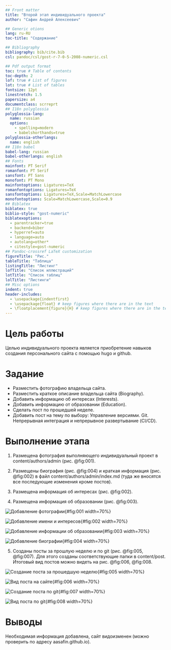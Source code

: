 ```yaml
---
## Front matter
title: "Второй этап индивидуального проекта"
author: "Сафин Андрей Алексеевич"

## Generic otions
lang: ru-RU
toc-title: "Содержание"

## Bibliography
bibliography: bib/cite.bib
csl: pandoc/csl/gost-r-7-0-5-2008-numeric.csl

## Pdf output format
toc: true # Table of contents
toc-depth: 2
lof: true # List of figures
lot: true # List of tables
fontsize: 12pt
linestretch: 1.5
papersize: a4
documentclass: scrreprt
## I18n polyglossia
polyglossia-lang:
  name: russian
  options:
	- spelling=modern
	- babelshorthands=true
polyglossia-otherlangs:
  name: english
## I18n babel
babel-lang: russian
babel-otherlangs: english
## Fonts
mainfont: PT Serif
romanfont: PT Serif
sansfont: PT Sans
monofont: PT Mono
mainfontoptions: Ligatures=TeX
romanfontoptions: Ligatures=TeX
sansfontoptions: Ligatures=TeX,Scale=MatchLowercase
monofontoptions: Scale=MatchLowercase,Scale=0.9
## Biblatex
biblatex: true
biblio-style: "gost-numeric"
biblatexoptions:
  - parentracker=true
  - backend=biber
  - hyperref=auto
  - language=auto
  - autolang=other*
  - citestyle=gost-numeric
## Pandoc-crossref LaTeX customization
figureTitle: "Рис."
tableTitle: "Таблица"
listingTitle: "Листинг"
lofTitle: "Список иллюстраций"
lotTitle: "Список таблиц"
lolTitle: "Листинги"
## Misc options
indent: true
header-includes:
  - \usepackage{indentfirst}
  - \usepackage{float} # keep figures where there are in the text
  - \floatplacement{figure}{H} # keep figures where there are in the text
---
```


# Цель работы

Целью индивидуального проекта является приобретение навыков создания персонального сайта с помощью hugo и github.

# Задание

- Разместить фотографию владельца сайта.
- Разместить краткое описание владельца сайта (Biography).
- Добавить информацию об интересах (Interests).
- Добавить информацию от образовании (Education).
- Сделать пост по прошедшей неделе.
- Добавить пост на тему по выбору:
    Управление версиями. Git.
    Непрерывная интеграция и непрерывное развертывание (CI/CD).

# Выполнение этапа

1. Размещена фотография выполняющего индивидуальный проект в content/authors/admin (рис. @fig:001).

2. Размещены биография (рис. @fig:004) и краткая информация (рис. @fig:002) в файл content/authors/admin/index.md (туда же вносятся все последующие изменения кроме постов). 

3. Размещена информация об интересах (рис. @fig:002).

4. Размещена информация об образовании (рис. @fig:003).

![Добавление фотографии](image/001.png){#fig:001 width=70%}

![Добавление имени и интересов](image/002.png){#fig:002 width=70%}

![Добавление информации об образовании](image/003.png){#fig:003 width=70%}

![Добавление биографии](image/004.png){#fig:004 width=70%}

5. Созданы посты за прошлую неделю и по git (рис. @fig:005, @fig:007). Для этого созданы соответствующие папки в content/post. Итоговый вид постов можно видеть на рис. @fig:006, @fig:008.

![Создание поста за прошедшую неделю](image/005.png){#fig:005 width=70%}

![Вид поста на сайте](image/006.png){#fig:006 width=70%}

![Создание поста по git](image/007.png){#fig:007 width=70%}

![Вид поста по git](image/008.png){#fig:008 width=70%}

# Выводы

Необходимая информация добавлена, сайт видоизменен (можно проверить по адресу aasafin.github.io). 
